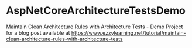 # AspNetCoreArchitectureTestsDemo
Maintain Clean Architecture Rules with Architecture Tests - Demo Project for a blog post available at https://www.ezzylearning.net/tutorial/maintain-clean-architecture-rules-with-architecture-tests

